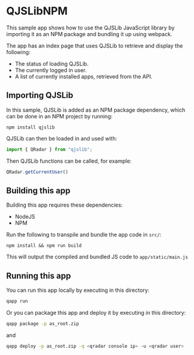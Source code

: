 # QJSLibNPM

This sample app shows how to use the QJSLib JavaScript library by importing it as an NPM package and bundling it up
using webpack.

The app has an index page that uses QJSLib to retrieve and display the following:

- The status of loading QJSLib.
- The currently logged in user.
- A list of currently installed apps, retrieved from the API.

## Importing QJSLib

In this sample, QJSLib is added as an NPM package dependency, which can be done in an NPM project by running:

```
npm install qjslib
```

QJSLib can then be loaded in and used with:

```javascript
import { QRadar } from "qjslib";
```

Then QJSLib functions can be called, for example:

```javascript
QRadar.getCurrentUser()
```

## Building this app

Building this app requires these dependencies:

- NodeJS
- NPM

Run the following to transpile and bundle the app code in `src/`:

```
npm install && npm run build
```

This will output the compiled and bundled JS code to `app/static/main.js`

## Running this app

You can run this app locally by executing in this directory:

```bash
qapp run
```

Or you can package this app and deploy it by executing in this directory:

```bash
qapp package -p as_root.zip
```

and

```bash
qapp deploy -p as_root.zip -q <qradar console ip> -u <qradar user>
```

